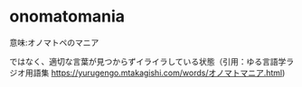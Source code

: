 # onomatomania
  意味:オノマトペのマニア

  ではなく、適切な言葉が見つからずイライラしている状態（引用：ゆる言語学ラジオ用語集 https://yurugengo.mtakagishi.com/words/オノマトマニア.html)
